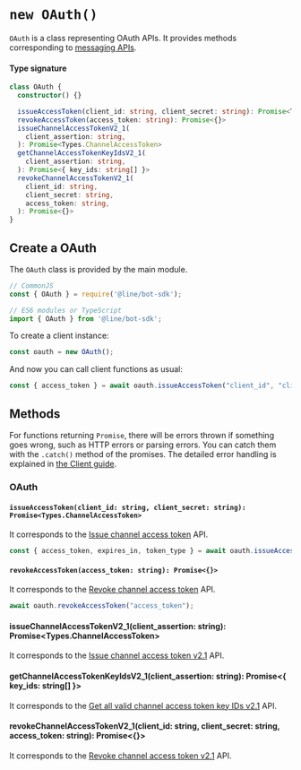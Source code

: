 # `new OAuth()`

`OAuth` is a class representing OAuth APIs. It provides methods
corresponding to [messaging APIs](https://developers.line.biz/en/reference/messaging-api/#issue-channel-access-token).

#### Type signature

``` typescript
class OAuth {
  constructor() {}

  issueAccessToken(client_id: string, client_secret: string): Promise<Types.ChannelAccessToken>
  revokeAccessToken(access_token: string): Promise<{}>
  issueChannelAccessTokenV2_1(
    client_assertion: string,
  ): Promise<Types.ChannelAccessToken>
  getChannelAccessTokenKeyIdsV2_1(
    client_assertion: string,
  ): Promise<{ key_ids: string[] }>
  revokeChannelAccessTokenV2_1(
    client_id: string,
    client_secret: string,
    access_token: string,
  ): Promise<{}>
}
```

## Create a OAuth

The `OAuth` class is provided by the main module.

``` js
// CommonJS
const { OAuth } = require('@line/bot-sdk');

// ES6 modules or TypeScript
import { OAuth } from '@line/bot-sdk';
```

To create a client instance:

```js
const oauth = new OAuth();
```

And now you can call client functions as usual:

``` js
const { access_token } = await oauth.issueAccessToken("client_id", "client_secret");
```

## Methods

For functions returning `Promise`, there will be errors thrown if something
goes wrong, such as HTTP errors or parsing errors. You can catch them with the
`.catch()` method of the promises. The detailed error handling is explained
in [the Client guide](../guide/client.md).

### OAuth

#### `issueAccessToken(client_id: string, client_secret: string): Promise<Types.ChannelAccessToken>`

It corresponds to the [Issue channel access token](https://developers.line.biz/en/reference/messaging-api/#issue-channel-access-token) API.

``` js
const { access_token, expires_in, token_type } = await oauth.issueAccessToken("client_id", "client_secret");
```

#### `revokeAccessToken(access_token: string): Promise<{}>`

It corresponds to the [Revoke channel access token](https://developers.line.biz/en/reference/messaging-api/#revoke-channel-access-token) API.


``` js
await oauth.revokeAccessToken("access_token");
```

#### issueChannelAccessTokenV2_1(client_assertion: string): Promise<Types.ChannelAccessToken>

It corresponds to the [Issue channel access token v2.1](https://developers.line.biz/en/reference/messaging-api/#issue-channel-access-token-v2-1) API.

#### getChannelAccessTokenKeyIdsV2_1(client_assertion: string): Promise<{ key_ids: string[] }>

It corresponds to the [Get all valid channel access token key IDs v2.1](https://developers.line.biz/en/reference/messaging-api/#get-all-issued-channel-access-token-key-ids-v2-1) API.

#### revokeChannelAccessTokenV2_1(client_id: string, client_secret: string, access_token: string): Promise<{}>

It corresponds to the [Revoke channel access token v2.1](https://developers.line.biz/en/reference/messaging-api/#revoke-channel-access-token-v2-1) API.

